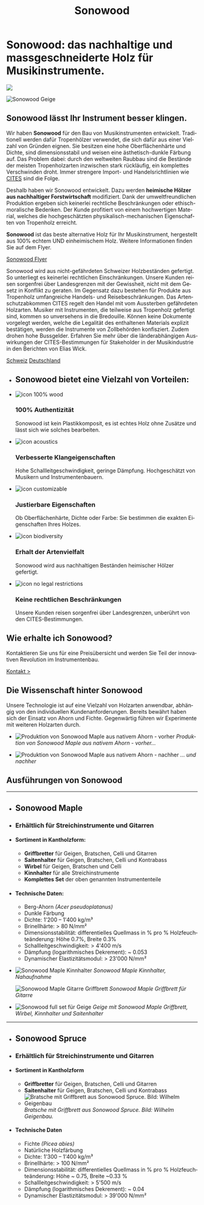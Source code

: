 ﻿---
lang: de
title: 'Sonowood'
order: 1
---

<div class="full-width-kenburns">
<div class="wrap-bg-image">

# Sonowood: das nachhaltige und massgeschneiderte Holz für Musikinstrumente.

![](/assets/images/arrow-d-white.svg)

</div>
<img srcset="/assets/images/Sonowood_1_Tropical_Wood_Tropenholz_Ersatz_Replacement_Alternative_Sonowood_Ebenholz_Rosewood_Grenadill_SwissWoodSolutions_Klimaschutz_Violin_Guitar_Viola.jpg"
     src="/assets/images/sonowood_cover.jpg" alt="Sonowood Geige">
</div>

<div class="full-width">
<div class="wrap">

## Sonowood lässt Ihr Instrument besser klingen.

Wir haben **Sonowood** für den Bau von Musikinstrumenten entwickelt. Traditionell werden dafür Tropenhölzer verwendet, die sich dafür aus einer Vielzahl von Gründen eignen. Sie besitzen eine hohe Oberflächenhärte und Dichte, sind dimensionsstabil und weisen eine ästhetisch-dunkle Färbung auf. Das Problem dabei: durch den weltweiten Raubbau sind die Bestände der meisten Tropenholzarten inzwischen stark rückläufig, ein komplettes Verschwinden droht. Immer strengere Import- und Handelsrichtlinien wie
[CITES](https://www.cites.org/eng/disc/species.php) sind die Folge.

Deshalb haben wir Sonowood entwickelt. Dazu werden **heimische Hölzer aus nachhaltiger Forstwirtschaft** modifiziert. Dank der umweltfreundlichen Produktion ergeben sich keinerlei rechtliche Beschränkungen oder ethisch-moralische Bedenken. Der Kunde profitiert von einem hochwertigen Material, welches die hochgeschätzten physikalisch-mechanischen Eigenschaften von Tropenholz erreicht.

**Sonowood** ist das beste alternative Holz für Ihr Musikinstrument, hergestellt aus 100% echtem UND einheimischem Holz. Weitere Informationen finden Sie auf dem Flyer.

<a class="btn -red" href="/assets/docs/Flyer_Sonowood_A4-Trifold_DE_screen.pdf">Sonowood Flyer</a> 

Sonowood wird aus nicht-gefährdeten Schweizer Holzbeständen gefertigt. So unterliegt es keinerlei rechtlichen Einschränkungen. Unsere Kunden reisen sorgenfrei über Landesgrenzen mit der Gewissheit, nicht mit dem Gesetz in Konflikt zu geraten. Im Gegensatz dazu bestehen für Produkte aus Tropenholz umfangreiche Handels- und Reisebeschränkungen. Das Artenschutzabkommen CITES regelt den Handel mit vom Aussterben gefährdeten Holzarten. Musiker mit Instrumenten, die teilweise aus Tropenholz gefertigt sind, kommen so unversehens in die Bredouille. Können keine Dokumente vorgelegt werden, welche die Legalität des enthaltenen Materials explizit bestätigen, werden die Instrumente von Zollbehörden konfisziert. Zudem drohen hohe Bussgelder. Erfahren Sie mehr über die länderabhängigen Auswirkungen der CITES-Bestimmungen für Stakeholder in der Musikindustrie in den Berichten von Elias Wick.

<a class="btn" href="/assets/docs/2018_CITES_CH.pdf">Schweiz</a> <a class="btn" href="/assets/docs/2018_CITES_DE.pdf">Deutschland</a>

</div>
</div>

<div class="full-width-red">
<div class="wrap">

  - ## Sonowood bietet eine Vielzahl von Vorteilen:

  - ![icon 100% wood](/assets/logo/100.svg)

    ### 100% Authentizität

    Sonowood ist kein Plastikkomposit, es ist echtes Holz ohne Zusätze und lässt sich wie solches bearbeiten.

  - ![icon acoustics](/assets/logo/sound.svg)

    ### Verbesserte Klangeigenschaften

    Hohe Schallleitgeschwindigkeit, geringe Dämpfung. Hochgeschätzt von Musikern und Instrumentenbauern.
    

  - ![icon customizable](/assets/logo/customizable.svg)

    ### Justierbare Eigenschaften

    Ob Oberflächenhärte, Dichte oder Farbe: Sie bestimmen die exakten Eigenschaften Ihres Holzes.

  - ![icon biodiversity](/assets/logo/biodiverse.svg)

    ### Erhalt der Artenvielfalt

    Sonowood wird aus nachhaltigen Beständen heimischer Hölzer gefertigt.

  - ![icon no legal restrictions](/assets/logo/legal.svg)

    ### Keine rechtlichen Beschränkungen

    Unsere Kunden reisen sorgenfrei über Landesgrenzen, unberührt von den CITES-Bestimmungen.


</div>
</div>

<div class="full-width-grey">
<div class="wrap">

## Wie erhalte ich Sonowood?

Kontaktieren Sie uns für eine Preisübersicht und werden Sie Teil der innovativen Revolution im Instrumentenbau.

<a class="btn -red" href="/de/contact">Kontakt ></a>

</div>
</div>

<div class="full-width">
<div class="wrap -cols2">

## Die Wissenschaft hinter Sonowood

Unsere Technologie ist auf eine Vielzahl von Holzarten anwendbar, abhängig von den individuellen Kundenanforderungen. Bereits bewährt haben sich der Einsatz von Ahorn und Fichte. Gegenwärtig führen wir Experimente mit weiteren Holzarten durch.


- ![Produktion von Sonowood Maple aus nativem Ahorn - vorher](/assets/images/Sonowood_2_Tropical_Wood_Tropenholz_Ersatz_Replacement_Alternative_Sonowood_Ebenholz_Rosewood_Grenadill_SwissWoodSolutions_Klimaschutz_Violin_Guitar_Viola.jpg)
*Produktion von Sonowood Maple aus nativem Ahorn - vorher...*

- ![Produktion von Sonowood Maple aus nativem Ahorn - nachher](/assets/images/Sonowood_3_Tropical_Wood_Tropenholz_Ersatz_Replacement_Alternative_Sonowood_Ebenholz_Rosewood_Grenadill_SwissWoodSolutions_Klimaschutz_Violin_Guitar_Viola.jpg)
*... und nachher*

</div>
</div>

<div class="full-width-grey" name="Sonowood-Types">
<div class="wrap -cols2">

## Ausführungen von Sonowood

---

  - ## Sonowood Maple

  - ### Erhältlich für Streichinstrumente und Gitarren

  - #### Sortiment in Kantholzform:

      - **Griffbretter** für Geigen, Bratschen, Celli und Gitarren
      - **Saitenhalter** für Geigen, Bratschen, Celli und Kontrabass
      - **Wirbel** für Geigen, Bratschen und Celli
      - **Kinnhalter** für alle Streichinstrumente
      - **Komplettes Set** der oben genannten Instrumententeile

  - #### Technische Daten:

      - Berg-Ahorn *(Acer pseudoplatanus)*
      - Dunkle Färbung
      - Dichte: 1'200 – 1'400 kg/m³
      - Brinellhärte: \> 80 N/mm²
      - Dimensionsstabilität: differentielles Quellmass in % pro % Holzfeuchteänderung: Höhe 0.7%, Breite 0.3%
      - Schallleitgeschwindigkeit: \> 4'400 m/s
      - Dämpfung (logarithmisches Dekrement): \~ 0.053
      - Dynamischer Elastizitätsmodul:
        \> 23'000 N/mm²

  - ![Sonowood Maple Kinnhalter](/assets/images/Sonowood_4_Tropical_Wood_Tropenholz_Ersatz_Replacement_Alternative_Sonowood_Ebenholz_Rosewood_Grenadill_SwissWoodSolutions_Klimaschutz_Violin_Guitar_Viola.jpg)
        *Sonowood Maple Kinnhalter, Nahaufnahme*

    ![Sonowood Maple Gitarre Griffbrett](/assets/images/Sonowood_5_Tropical_Wood_Tropenholz_Ersatz_Replacement_Alternative_Sonowood_Ebenholz_Rosewood_Grenadill_SwissWoodSolutions_Klimaschutz_Violin_Guitar_Viola.jpg)
        *Sonowood Maple Griffbrett für Gitarre*

  - ![Sonowood full set für Geige](/assets/images/Sonowood_6_Tropical_Wood_Tropenholz_Ersatz_Replacement_Alternative_Sonowood_Ebenholz_Rosewood_Grenadill_SwissWoodSolutions_Klimaschutz_Violin_Guitar_Viola.jpg)
        *Geige mit Sonowood Maple Griffbrett, Wirbel, Kinnhalter und Saitenhalter*

---

  - ## Sonowood Spruce

  - ### Erhältlich für Streichinstrumente und Gitarren

  - #### Sortiment in Kantholzform

      - **Griffbretter** für Geigen, Bratschen, Celli und Gitarren
      - **Saitenhalter** für Geigen, Bratschen, Celli und Kontrabass
      - ![ Bratsche mit Griffbrett aus Sonowood Spruce. Bild: Wilhelm Geigenbau](/assets/images/Sonowood_7_Tropical_Wood_Tropenholz_Ersatz_Replacement_Alternative_Sonowood_Ebenholz_Rosewood_Grenadill_SwissWoodSolutions_Klimaschutz_Violin_Guitar_Viola.jpg)
        *Bratsche mit Griffbrett aus Sonowood Spruce. Bild: Wilhelm Geigenbau.*

  - #### Technische Daten

      - Fichte *(Picea abies)*
      - Natürliche Holzfärbung
      - Dichte: 1'300 – 1'400 kg/m³
      - Brinellhärte: \> 100 N/mm²
      - Dimensionsstabilität: differentielles Quellmass in % pro % Holzfeuchteänderung: Höhe \~ 0.75, Breite \~0.33 %       
      - Schallleitgeschwindigkeit: \> 5'500 m/s
      - Dämpfung (logarithmisches Dekrement): \~ 0.04
      - Dynamischer Elastizitätsmodul: \> 39'000 N/mm²

</div>
</div>
